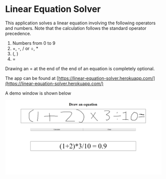 # Linear Equation Solver

This application solves a linear equation involving the following operators and numbers. Note that the calculation follows the standard operator precedence.
1. Numbers from 0 to 9
2. +, -, / or ÷, *
3. (, )
4. =

Drawing an = at the end of the end of an equation is completely optional.

The app can be found at [https://linear-equation-solver.herokuapp.com/](https://linear-equation-solver.herokuapp.com/)

A demo window is shown below

![Demo image](Browser_demo.PNG "Demo")
